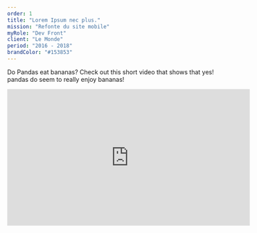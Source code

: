 ```yaml
---
order: 1
title: "Lorem Ipsum nec plus."
mission: "Refonte du site mobile"
myRole: "Dev Front"
client: "Le Monde"
period: "2016 - 2018"
brandColor: "#153853"
---
```


Do Pandas eat bananas? Check out this short video that shows that yes! pandas do seem to really enjoy bananas!

<iframe width="560" height="315" src="https://www.youtube.com/embed/4SZl1r2O_bY" frameborder="0" allowfullscreen></iframe>
